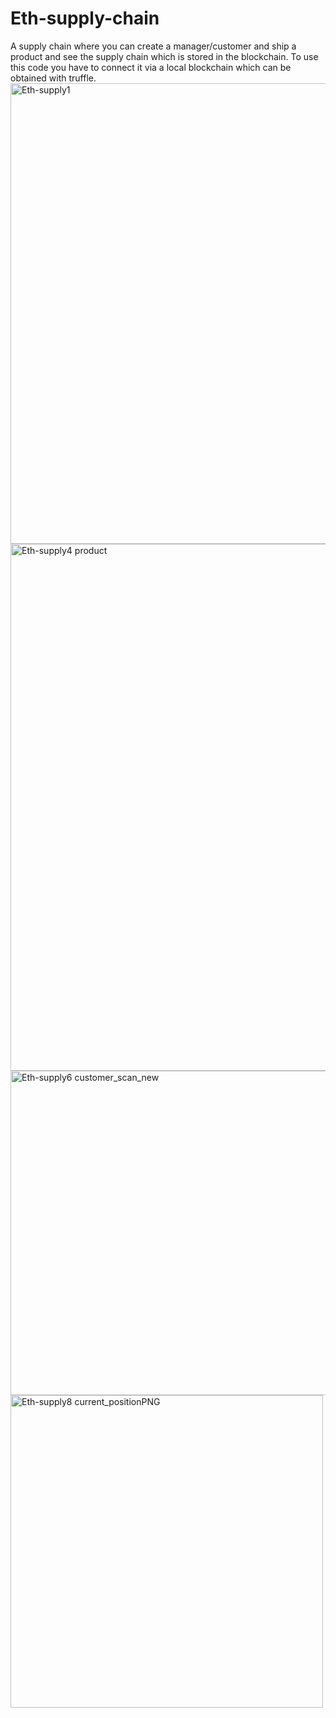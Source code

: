 # Eth-supply-chain
A supply chain where you can create a manager/customer and ship a product and see the supply chain which is stored in the blockchain.
To use this code you have to connect it via a local blockchain which can be obtained with truffle.
<img width="737" alt="Eth-supply1" src="https://user-images.githubusercontent.com/89600540/131031374-609cbf79-0db1-4e6f-adb6-8785194c2073.PNG">
<img width="843" alt="Eth-supply4 product" src="https://user-images.githubusercontent.com/89600540/131031399-79226cc4-85ac-4924-aa3e-17fa8e83eddf.PNG">
<img width="519" alt="Eth-supply6 customer_scan_new" src="https://user-images.githubusercontent.com/89600540/131031410-c45a08bf-6b88-456f-9e2a-1ff0b3b5a1d7.PNG">
<img width="500" alt="Eth-supply8 current_positionPNG" src="https://user-images.githubusercontent.com/89600540/131048609-80c12972-0e0a-421b-8058-5697def53273.PNG">

